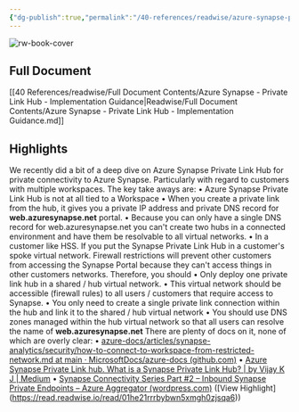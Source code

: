 ```yaml
---
{"dg-publish":true,"permalink":"/40-references/readwise/azure-synapse-private-link-hub-implementation-guidance/","tags":["rw/articles"]}
---
```


![rw-book-cover](https://readwise-assets.s3.amazonaws.com/static/images/article4.6bc1851654a0.png)

## Full Document
[[40 References/readwise/Full Document Contents/Azure Synapse - Private Link Hub - Implementation Guidance\|Readwise/Full Document Contents/Azure Synapse - Private Link Hub - Implementation Guidance.md]]

## Highlights
We recently did a bit of a deep dive on Azure Synapse Private Link Hub for private connectivity to Azure Synapse. Particularly with regard to customers with multiple workspaces. The key take aways are:
• Azure Synapse Private Link Hub is not at all tied to a Workspace
• When you create a private link from the hub, it gives you a private IP address and private DNS record for **web.azuresynapse.net** portal.
• Because you can only have a single DNS record for web.azuresynapse.net you can't create two hubs in a connected environment and have them be resolvable to all virtual networks.
• In a customer like HSS. If you put the Synapse Private Link Hub in a customer's spoke virtual network. Firewall restrictions will prevent other customers from accessing the Synapse Portal because they can't access things in other customers networks.
Therefore, you should
• Only deploy one private link hub in a shared / hub virtual network.
• This virtual network should be accessible (firewall rules) to all users / customers that require access to Synapse.
• You only need to create a single private link connection within the hub and link it to the shared / hub virtual network
• You should use DNS zones managed within the hub virtual network so that all users can resolve the name of **web.azuresynapse.net**
There are plenty of docs on it, none of which are overly clear:
• [azure-docs/articles/synapse-analytics/security/how-to-connect-to-workspace-from-restricted-network.md at main · MicrosoftDocs/azure-docs (github.com)](https://github.com/MicrosoftDocs/azure-docs/blob/main/articles/synapse-analytics/security/how-to-connect-to-workspace-from-restricted-network.md)
• [Azure Synapse Private Link hub. What is a Synapse Private Link Hub? | by Vijay K J | Medium](https://medium.com/@viju.coorg/azure-synapse-private-link-hub-4eb758df9e40)
• [Synapse Connectivity Series Part #2 – Inbound Synapse Private Endpoints – Azure Aggregator (wordpress.com)](https://azureaggregator.wordpress.com/2023/01/27/synapse-connectivity-series-part-2-inbound-synapse-private-endpoints-2/) ([View Highlight] (https://read.readwise.io/read/01he21rrrbybwn5xmgh0zjsqa6))


